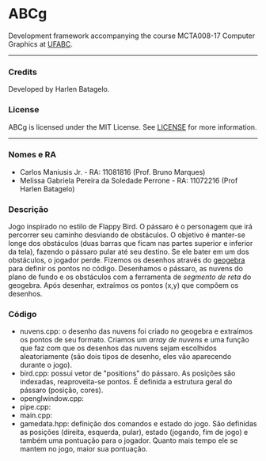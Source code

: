 ABCg
======

Development framework accompanying the course MCTA008-17 Computer Graphics at [UFABC](https://www.ufabc.edu.br/).

----

### Credits

Developed by Harlen Batagelo.

### License

ABCg is licensed under the MIT License. See [LICENSE](https://github.com/hbatagelo/abcg/blob/main/LICENSE) for more information.

----

### Nomes e RA
* Carlos Maniusis Jr. - RA: 11081816 (Prof. Bruno Marques)
* Melissa Gabriela Pereira da Soledade Perrone - RA: 11072216 (Prof Harlen Batagelo)

### Descrição

Jogo inspirado no estilo de Flappy Bird. O pássaro é o personagem que irá percorrer seu caminho desviando de obstáculos. O objetivo é manter-se longe dos obstáculos (duas barras que ficam nas partes superior e inferior da tela), fazendo o pássaro pular até seu destino. Se ele bater em um dos obstáculos, o jogador perde.
Fizemos os desenhos através do [geogebra](https://www.geogebra.org/calculator) para definir os pontos no código. Desenhamos o pássaro, as nuvens do plano de fundo e os obstáculos com a ferramenta de *segmento de reta* do geogebra. Após desenhar, extraímos os pontos (x,y) que compõem os desenhos. 

### Código

* nuvens.cpp: o desenho das nuvens foi criado no geogebra e extraímos os pontos de seu formato. Criamos um *array de nuvens* e uma função que faz com que os desenhos das nuvens sejam escolhidos aleatoriamente (são dois tipos de desenho, eles vão aparecendo durante o jogo).
* bird.cpp: possui vetor de "positions" do pássaro. As posições são indexadas, reaproveita-se pontos. É definida a estrutura geral do pássaro (posição, cores).
* openglwindow.cpp:
* pipe.cpp: 
* main.cpp:
* gamedata.hpp: definição dos comandos e estado do jogo. São definidas as posições (direita, esquerda, pular), estado (jogando, fim de jogo) e também uma pontuação para o jogador. Quanto mais tempo ele se mantem no jogo, maior sua pontuação.
